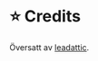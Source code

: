 # ⭐ Credits

Översatt av [leadattic](https://app.gitbook.com/u/zLOq0x7D85cpBfVsYhXTvNT6gHB3 "mention").
